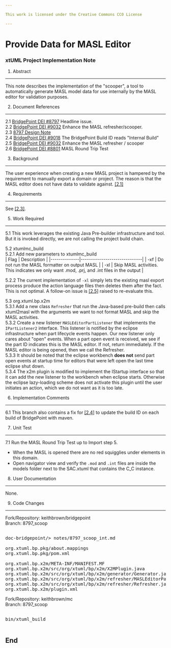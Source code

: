 ```yaml
---

This work is licensed under the Creative Commons CC0 License

---
```


# Provide Data for MASL Editor 
### xtUML Project Implementation Note


1. Abstract
-----------
This note describes the implementation of the "scooper", a tool to automatically
generate MASL model data for use internally by the MASL editor for validation 
purposes.   

2. Document References
----------------------
<a id="2.1"></a>2.1 [BridgePoint DEI #8797](https://support.onefact.net/issues/8797) Headline issue.     
<a id="2.2"></a>2.2 [BridgePoint DEI #9032](https://support.onefact.net/issues/9032) Enhance the MASL refresher/scooper.   
<a id="2.3"></a>2.3 [8797 Design Note](https://github.com/cortlandstarrett/mc/blob/master/doc/notes/8797_scoop_dnt.md)   
<a id="2.4"></a>2.4 [BridgePoint DEI #9018](https://support.onefact.net/issues/9018) The BridgePoint Build ID reads "Internal Build"   
<a id="2.5"></a>2.5 [BridgePoint DEI #9032](https://support.onefact.net/issues/9032) Enhance the MASL refresher / scooper   
<a id="2.6"></a>2.6 [BridgePoint DEI #8801](https://support.onefact.net/issues/8801) MASL Round Trip Test     

3. Background
-------------
The user experience when creating a new MASL project is hampered by the 
requirement to manually export a domain or project.  The reason is that the MASL
editor does not have data to validate against. [[2.1]](#2.1)

4. Requirements
---------------
See [[2.3]](#2.3).   

5. Work Required
----------------
5.1  This work leverages the existing Java Pre-builder infrastructure and tool. But 
  it is invoked directly, we are not calling the project build chain.    

5.2  xtumlmc_build   
5.2.1  Add new parameters to xtumlmc_build   
| Flag         | Description                  |
|--------------|------------------------------|
| -xf          | Do not run the MASL formatter on output MASL |
| -xl          | Skip MASL activities.  This indicates we only want .mod, .prj, and .int files in the output |

5.2.2 The current implementation of ```-xl``` simply lets the existing masl export
  process produce the action language files then deletes them after the fact.  This
  is not optimal.  A follow-on issue is [[2.5]](#2.5) raised to re-evaluate this.   
  
5.3  org.xtuml.bp.x2m   
5.3.1  Add a new class ```Refresher``` that run the Java-based pre-build then 
  calls xtuml2masl with the arguments we want to not format MASL and skip the 
  MASL activities.   
5.3.2  Create a new listener ```MASLEditorPartListener``` that implements the 
  ```IPartListener2``` interface.  This listener is notified by the eclipse infrastructure
  when part lifecycle events happen.  Our new listener only cares about "open" 
  events.  When a part open event is received, we see if the part ID indicates this
  is the MASL editor.  If not, return immediately.  If the MASL editor is being
  opened, then we call the Refresher.   
5.3.3  It should be noted that the eclipse workbench __does not__ send part 
  open events at startup time for editors that were left open the last time
  eclipse shut down.     
5.3.4  The x2m plugin is modified to implement the IStartup interface so that it
  can add the new listener to the workbench when eclipse starts.  Otherwise the 
  eclipse lazy-loading scheme does not activate this plugin until the user 
  initiates an action, which we do not want as it is too late.   
  
6. Implementation Comments
--------------------------
6.1  This branch also contains a fix for [[2.4]](#2.4) to update the build ID
  on each build of BridgePoint with maven.    
  
7. Unit Test
------------
7.1  Run the MASL Round Trip Test up to Import step 5.
* When the MASL is opened there are no red squigglies under elements in this domain.    
* Open navigator view and verify the ```.mod``` and ```.int``` files are inside the
models folder next to the SAC.xtuml that contains the C_C instance.   

8. User Documentation
---------------------
None.   

9. Code Changes
---------------
Fork/Repository: keithbrown/bridgepoint    
Branch: 8797_scoop    

<pre>

doc-bridgepoint/> notes/8797_scoop_int.md

org.xtuml.bp.pkg/about.mappings
org.xtuml.bp.pkg/pom.xml

org.xtuml.bp.x2m/META-INF/MANIFEST.MF
org.xtuml.bp.x2m/src/org/xtuml/bp/x2m/X2MPlugin.java
org.xtuml.bp.x2m/src/org/xtuml/bp/x2m/generator/Generator.java
org.xtuml.bp.x2m/src/org/xtuml/bp/x2m/refresher/MASLEditorPartListener.java
org.xtuml.bp.x2m/src/org/xtuml/bp/x2m/refresher/Refresher.java
org.xtuml.bp.x2m/plugin.xml
</pre>

Fork/Repository: keithbrown/mc    
Branch: 8797_scoop    

<pre>

bin/xtuml_build

</pre>

End
---

